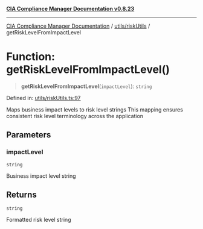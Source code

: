 [**CIA Compliance Manager Documentation v0.8.23**](../../../README.md)

***

[CIA Compliance Manager Documentation](../../../modules.md) / [utils/riskUtils](../README.md) / getRiskLevelFromImpactLevel

# Function: getRiskLevelFromImpactLevel()

> **getRiskLevelFromImpactLevel**(`impactLevel`): `string`

Defined in: [utils/riskUtils.ts:97](https://github.com/Hack23/cia-compliance-manager/blob/55488ba3ac0003e4435eb3634b6ab6e9b8b05a9b/src/utils/riskUtils.ts#L97)

Maps business impact levels to risk level strings
This mapping ensures consistent risk level terminology across the application

## Parameters

### impactLevel

`string`

Business impact level string

## Returns

`string`

Formatted risk level string
